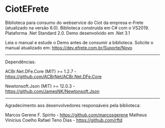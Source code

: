 # CiotEFrete
Biblioteca para consumo do webservice do Ciot da empresa e-Frete (atualizado na versão 6.0).
Biblioteca construída em C# com o VS2019. Plataforma .Net Standard 2.0. Demo desenvolvido em .Net 3.1

Leia o manual e estude o Demo antes de consumir a biblioteca.
Solicite o manual atualizado em: https://dev.efrete.com.br/Suporte/Novo

----

Dependências:

ACBr.Net.DFe.Core (MIT) >= 1.2.7 - https://github.com/ACBrNet/ACBr.Net.DFe.Core

Newtonsoft.Json (MIT) >= 12.0.3 - https://github.com/JamesNK/Newtonsoft.Json

---

Agradecimento aos desenvolvedores responsáveis pela biblioteca:

Marcos Gerene F. Spirito - https://github.com/marcosgerene
Matheus Vinicius Coelho
Rafael Teno Dias - https://github.com/rftd
